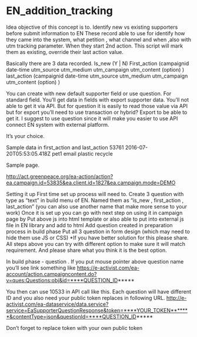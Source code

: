 # EN_addition_tracking
Idea objective of this concept is to.
Identify new vs existing supporters before submit information to EN 
These record able to use for identify how they came into the system, what petition , what channel and when ,also with utm tracking parameter.
When they start 2nd action. This script will mark them as existing, override their last action value. 

Basically there are 3 data recorded.
Is_new  (Y | N)
First_action    (campaignid date-time utm_source utm_medium utm_campaign utm_content (option) )
last_action    (campaignid date-time utm_source utm_medium utm_campaign utm_content (option) ) 

You can create with new default supporter field or use question.
For standard field. You’ll get data in fields with export supporter data. You’ll not able to get it via API. But for question it is easily to read those value via API but for export you’ll need to use transaction or hybrid? Export to be able to get it. I suggest to use question since it will make you easier to use API connect EN system with external platform.

It’s your choice. 

Sample data in first_action and last_action
53761 2016-07-20T05:53:05.418Z pet1 email plastic recycle

Sample page.

http://act.greenpeace.org/ea-action/action?ea.campaign.id=53835&ea.client.id=1827&ea.campaign.mode=DEMO

Setting it up
First time set up process will need to.
Create 3 question with type as “text” in build menu of EN. Named them as “is_new , first_action , last_action” (you can also use another name that make more sense to your work)
Once it is set up you can go with next step on using it in campaign page by
Put above js into html template or also able to put into external js file in EN library and add to html
Add question created in preparation process in build phase
Put all 3 question in form design (which may need to hide them use JS or CSS) *If you have better solution for this please share. 
All steps above you can try with different option to make sure it will match requirement. And please share what you think it is the best option.

In build phase - question . If you put mouse pointer above question name you’ll see link something like https://e-activist.com/ea-account/action.campaigncontent.do?v=ques:Questions:obj&id=****QUESTION_ID*****

You then can use 10533 in API call like this. Each question will have different ID and you also need your public token replaces in following URL.
http://e-activist.com/ea-dataservice/data.service?service=EaSupporterQuestionResponse&token=****YOUR_TOKEN*******&contentType=json&questionId=****QUESTION_ID*****

Don’t forget to replace token with your own public token

